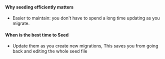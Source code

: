 #### Why seeding efficiently matters

* Easier to maintain: you don't have to spend a long time updating as you migrate.


#### When is the best time to Seed

* Update them as you create new migrations, This saves you from going back and editing the whole seed file